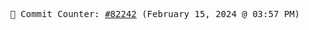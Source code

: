 <p align="center">
    <samp>
        📮 Commit Counter: <a href="https://github.com/Javascript-void0/Javascript-void0/commits/main">#82242</a> (February 15, 2024 @ 03:57 PM)
    </samp>
</p>